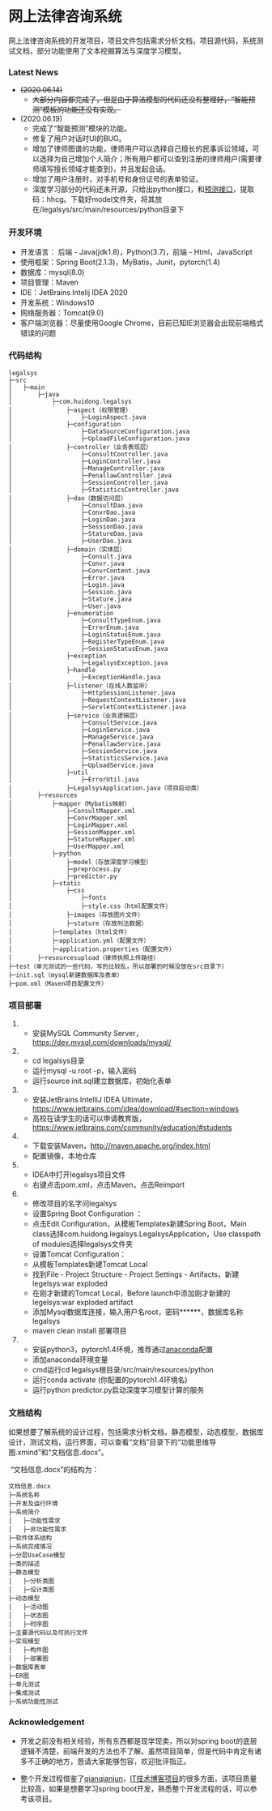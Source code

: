# 网上法律咨询系统

网上法律咨询系统的开发项目，项目文件包括需求分析文档，项目源代码，系统测试文档，部分功能使用了文本挖掘算法与深度学习模型。

### Latest News

- ~~(2020.06.14)~~
  - ~~大部分内容都完成了，但是由于算法模型的代码还没有整理好，“智能预测”模板的功能还没有实现。~~
- (2020.06.19)
  - 完成了“智能预测”模块的功能。
  - 修复了用户对话时UI的BUG。
  - 增加了律师图谱的功能，律师用户可以选择自己擅长的民事诉讼领域，可以选择为自己增加个人简介；所有用户都可以查到注册的律师用户(需要律师填写擅长领域才能查到)，并且发起会话。
  - 增加了用户注册时，对手机号和身份证号的表单验证。
  - 深度学习部分的代码还未开源，只给出python接口，和[预测接口](https://pan.baidu.com/s/1HQAln92Y9RW3VqELnxuTxw)，提取码：hhcg。下载好model文件夹，将其放在/legalsys/src/main/resources/python目录下



### 开发环境

- 开发语言： 后端 - Java(jdk1.8)，Python(3.7)，前端 - Html，JavaScript     
- 使用框架：Spring Boot(2.1.3)，MyBatis，Junit，pytorch(1.4)
- 数据库：mysql(8.0)
- 项目管理：Maven
- IDE：JetBrains Intelij IDEA 2020
- 开发系统：Windows10
- 网络服务器：Tomcat(9.0)
- 客户端浏览器：尽量使用Google Chrome，目前已知IE浏览器会出现前端格式错误的问题



### 代码结构

```
legalsys
├─src 
│	├─main
│		├─java
│			├─com.huidong.legalsys
│				├─aspect（权限管理）
│					├─LoginAspect.java
│				├─configuration
│					├─DataSourceConfiguration.java
│					├─UploadFileConfiguration.java
│				├─controller（业务表现层）
│					├─ConsultController.java
│					├─LoginController.java
│					├─ManageController.java
│					├─PenallawController.java
│					├─SessionController.java
│					├─StatisticsController.java
│				├─dao（数据访问层）
│					├─ConsultDao.java
│					├─ConvrDao.java
│					├─LoginDao.java
│					├─SessionDao.java
│					├─StatureDao.java
│					├─UserDao.java
│				├─domain（实体层）
│					├─Consult.java
│					├─Convr.java
│					├─ConvrContent.java
│					├─Error.java
│					├─Login.java
│					├─Session.java
│					├─Stature.java
│					├─User.java
│				├─enumeration
│					├─ConsultTypeEnum.java
│					├─ErrorEnum.java
│					├─LoginStatusEnum.java
│					├─RegisterTypeEnum.java
│					├─SessionStatusEnum.java
│				├─exception
│					├─LegalsysException.java
│				├─handle
│					├─ExceptionHandle.java
│				├─listener（在线人数监听）
│					├─HttpSessionListener.java
│					├─RequestContextListener.java
│					├─ServletContextListener.java
│				├─service（业务逻辑层）
│					├─ConsultService.java
│					├─LoginService.java
│					├─ManageService.java
│					├─PenallawService.java
│					├─SessionService.java
│					├─StatisticsService.java
│					├─UploadService.java
│				├─util
│					├─ErrorUtil.java
│				├─LegalsysApplication.java（项目启动类）
│		├─resources
│			├─mapper（Mybatis映射）
│				├─ConsultMapper.xml
│				├─ConvrMapper.xml
│				├─LoginMapper.xml
│				├─SessionMapper.xml
│				├─StatureMapper.xml
│				├─UserMapper.xml
│			├─python
│				├─model（存放深度学习模型）
│				├─preprocess.py
│				├─predictor.py
│			├─static
│				├─css
│					├─fonts
│					├─style.css（html配置文件）
│				├─images（存放图片文件）
│				├─stature（存放刑法数据）
│			├─templates（html文件）
│			├─application.yml（配置文件）
│			├─application.properties（配置文件）
│		├─resourcesupload（律师执照上传路径）
├─test（单元测试的一些代码，写的比较乱，所以部署的时候没放在src目录下）
├─init.sql（mysql新建数据库及表单）
├─pom.xml（Maven项目配置文件）
```



### 项目部署

1. - 安装MySQL Community Server，https://dev.mysql.com/downloads/mysql/

2. - cd legalsys目录
   - 运行mysql -u root -p，输入密码
   - 运行source init.sql建立数据库，初始化表单

3. - 安装JetBrains IntelliJ IDEA Ultimate，https://www.jetbrains.com/idea/download/#section=windows
   - 高校在读学生的话可以申请教育版，https://www.jetbrains.com/community/education/#students

4. - 下载安装Maven，http://maven.apache.org/index.html
   - 配置镜像，本地仓库

5. - IDEA中打开legalsys项目文件
   - 右键点击pom.xml，点击Maven，点击Reimport
6. - 修改项目的名字问legalsys
   - 设置Spring Boot Configuration ：
   - 点击Edit Configuration，从模板Templates新建Spring Boot，Main class选择com.huidong.legalsys.LegalsysApplication，Use classpath of modules选择legalsys文件夹
   - 设置Tomcat Configuration：
   - 从模板Templates新建Tomcat Local
   - 找到File - Project Structure - Project Settings - Artifacts，新建legelsys:war exploded
   - 在刚才新建的Tomcat Local，Before launch中添加刚才新建的legelsys:war exploded artifact
   - 添加Mysql数据库连接，输入用户名root，密码******，数据库名称legalsys
   - maven clean install 部署项目
   
7. - 安装python3，pytorch1.4环境，推荐通过[anaconda](https://www.anaconda.com/products/individual)配置
   - 添加anaconda环境变量
   - cmd运行cd legalsys根目录/src/main/resources/python
   - 运行conda activate (你配置的pytorch1.4环境名)
   - 运行python predictor.py启动深度学习模型计算的服务

   

### 文档结构

​	如果想要了解系统的设计过程，包括需求分析文档，静态模型，动态模型，数据库设计，测试文档，运行界面，可以查看“文档”目录下的“功能思维导图.xmind”和“文档信息.docx”。

​	“文档信息.docx”的结构为：

```
文档信息.docx
├─系统名称 
├─开发及运行环境
├─系统简介
│	├─功能性需求
│	├─非功能性需求
├─软件体系结构
├─系统完成情况
├─分层UseCase模型
├─类的描述
├─静态模型
│	├─分析类图
│	├─设计类图
├─动态模型
│	├─活动图
│	├─状态图
│	├─时序图
├─主要源代码以及可执行文件
├─实现模型
│	├─构件图
│	├─部署图
├─数据库表单
├─ER图
├─单元测试
├─集成测试
├─系统功能性测试
```



### Acknowledgement

- 开发之前没有相关经验，所有东西都是现学现卖，所以对spring boot的底层逻辑不清楚，前端开发的方法也不了解。虽然项目简单，但是代码中肯定有诸多不正确的地方，恳请大家能够包容，欢迎批评指正。

- 整个开发过程借鉴了[qianqianjun](https://github.com/qianqianjun)，[IT技术博客项目](https://github.com/qianqianjun/spring-boot-blog)的很多方面，该项目质量比较高，如果是想要学习spring boot开发，熟悉整个开发流程的话，可以参考该项目。